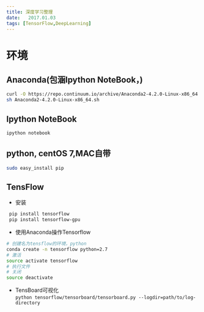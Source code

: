 ```yaml
---
title: 深度学习整理
date:	2017.01.03
tags: [TensorFlow,DeepLearning]
---
```


# 环境
## Anaconda(包涵Ipython NoteBook，)
```bash
curl -O https://repo.continuum.io/archive/Anaconda2-4.2.0-Linux-x86_64.sh
sh Anaconda2-4.2.0-Linux-x86_64.sh
```
## Ipython NoteBook
```bash
ipython notebook
```
## python, centOS 7,MAC自带
```bash
sudo easy_install pip
```
## TensFlow
* 安装
```bash
 pip install tensorflow
 pip install tensorflow-gpu
 ```
* 使用Anaconda操作Tensorflow
```bash
# 创建名为tensflow的环境，python
conda create -n tensorflow python=2.7
# 激活
source activate tensorflow
# 执行文件
# 关闭
source deactivate
```

* TensBoard可视化  
`python tensorflow/tensorboard/tensorboard.py --logdir=path/to/log-directory`